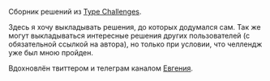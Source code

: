 Сборник решений из [Type Challenges](https://github.com/type-challenges/type-challenges).

Здесь я хочу выкладывать решения, до которых додумался сам.
Так же могут выкладываться интересные решения других пользователей (с обязательной ссылкой на автора),
но только при условии, что челлендж уже был мною пройден.

Вдохновлён твиттером и телеграм каналом [Евгения](https://github.com/ghaiklor).

